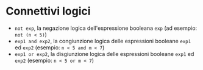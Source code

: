 # Connettivi logici

* `not exp`, la negazione logica dell'espressione booleana `exp` (ad esempio: `not (n < 5)`)
* `exp1 and exp2`, la congiunzione logica delle espressioni booleane `exp1` ed `exp2` (esempio: `n < 5 and m < 7`)
* `exp1 or exp2`, la disgiunzione logica delle espressioni booleane `exp1` ed `exp2` (esempio: `n < 5 or m < 7`)
